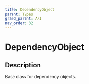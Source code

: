 ```yaml
---
title: DependencyObject
parent: Types
grand_parent: API
nav_order: 32
---
```


# DependencyObject

## Description

Base class for dependency objects.
